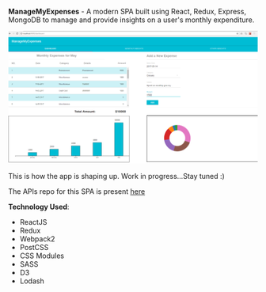 __ManageMyExpenses__ - A modern SPA built using React, Redux, Express, MongoDB to manage and provide insights on a user's monthly expenditure.

![Screenshot of the application dashboard page](/docs/screenshot.png?raw=true "This is how the app is shaping up. Work in progress...Stay tuned :)")

This is how the app is shaping up. Work in progress...Stay tuned :)

The APIs repo for this SPA is present [here](https://github.com/RajaPradhan/ManageMyExpenses-API)

__Technology Used__:
* ReactJS
* Redux
* Webpack2
* PostCSS
* CSS Modules
* SASS
* D3
* Lodash
